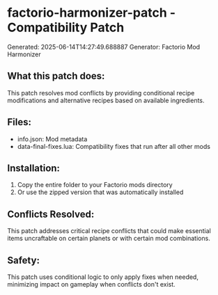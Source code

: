 # factorio-harmonizer-patch - Compatibility Patch

Generated: 2025-06-14T14:27:49.688887
Generator: Factorio Mod Harmonizer

## What this patch does:
This patch resolves mod conflicts by providing conditional recipe modifications
and alternative recipes based on available ingredients.

## Files:
- info.json: Mod metadata
- data-final-fixes.lua: Compatibility fixes that run after all other mods

## Installation:
1. Copy the entire folder to your Factorio mods directory
2. Or use the zipped version that was automatically installed

## Conflicts Resolved:
This patch addresses critical recipe conflicts that could make essential
items uncraftable on certain planets or with certain mod combinations.

## Safety:
This patch uses conditional logic to only apply fixes when needed,
minimizing impact on gameplay when conflicts don't exist.
